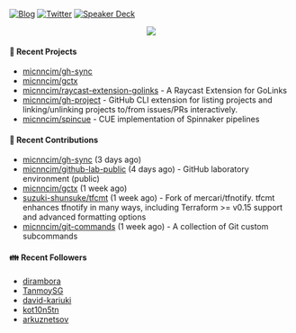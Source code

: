 [![Blog](https://img.shields.io/badge/Blog-0?style=flat-square&logo=gatsby&color=181717&logoColor=white)](https://micnncim.com)
[![Twitter](https://img.shields.io/badge/Twitter-0?style=flat-square&logo=twitter&color=1DA1F2&logoColor=white)](https://twitter.com/micnncim)
[![Speaker Deck](https://img.shields.io/badge/Speaker_Deck-0?style=flat-square&logo=speaker-deck&color=009287&logoColor=white)](https://speakerdeck.com/micnncim)

<p align="center">
<img src="https://github-readme-stats.vercel.app/api?username=micnncim&show_icons=true&count_private=true" />
</p>

#### 🍎 Recent Projects

- [micnncim/gh-sync](https://github.com/micnncim/gh-sync)
- [micnncim/gctx](https://github.com/micnncim/gctx)
- [micnncim/raycast-extension-golinks](https://github.com/micnncim/raycast-extension-golinks) - A Raycast Extension for GoLinks
- [micnncim/gh-project](https://github.com/micnncim/gh-project) - GitHub CLI extension for listing projects and linking/unlinking projects to/from issues/PRs interactively.
- [micnncim/spincue](https://github.com/micnncim/spincue) - CUE implementation of Spinnaker pipelines

#### 🌱 Recent Contributions

- [micnncim/gh-sync](https://github.com/micnncim/gh-sync) (3 days ago)
- [micnncim/github-lab-public](https://github.com/micnncim/github-lab-public) (4 days ago) - GitHub laboratory environment (public)
- [micnncim/gctx](https://github.com/micnncim/gctx) (1 week ago)
- [suzuki-shunsuke/tfcmt](https://github.com/suzuki-shunsuke/tfcmt) (1 week ago) - Fork of mercari/tfnotify. tfcmt enhances tfnotify in many ways, including Terraform &gt;= v0.15 support and advanced formatting options
- [micnncim/git-commands](https://github.com/micnncim/git-commands) (1 week ago) - A collection of Git custom subcommands

#### 👪  Recent Followers

- [dirambora](https://github.com/dirambora)
- [TanmoySG](https://github.com/TanmoySG)
- [david-kariuki](https://github.com/david-kariuki)
- [kot10n5tn](https://github.com/kot10n5tn)
- [arkuznetsov](https://github.com/arkuznetsov)
